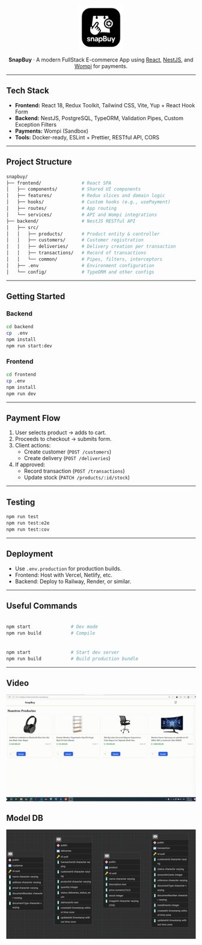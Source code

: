 <p align="center">
  <img src="https://raw.githubusercontent.com/Javier6170/snapbuy/33221d08cf76478f2137c17081a3f8d0d7a72d23/frontend/src/logo.svg" width="120" alt="SnapBuy Logo" />
</p>

<p align="center">
  <b>SnapBuy</b> · A modern FullStack E-commerce App using <a href="https://reactjs.org/">React</a>, <a href="https://nestjs.com/">NestJS</a>, and <a href="https://wompi.co/">Wompi</a> for payments.
</p>

---

##  Tech Stack

- **Frontend:** React 18, Redux Toolkit, Tailwind CSS, Vite, Yup + React Hook Form
- **Backend:** NestJS, PostgreSQL, TypeORM, Validation Pipes, Custom Exception Filters
- **Payments:** Wompi (Sandbox)
- **Tools:** Docker-ready, ESLint + Prettier, RESTful API, CORS

---

##  Project Structure

```bash
snapbuy/
├── frontend/               # React SPA
│   ├── components/         # Shared UI components
│   ├── features/           # Redux slices and domain logic
│   ├── hooks/              # Custom hooks (e.g., usePayment)
│   ├── routes/             # App routing
│   └── services/           # API and Wompi integrations
├── backend/                # NestJS RESTful API
│   ├── src/
│   │   ├── products/       # Product entity & controller
│   │   ├── customers/      # Customer registration
│   │   ├── deliveries/     # Delivery creation per transaction
│   │   ├── transactions/   # Record of transactions
│   │   └── common/         # Pipes, filters, interceptors
│   ├── .env                # Environment configuration
│   └── config/             # TypeORM and other configs
```

---

##  Getting Started

### Backend

```bash
cd backend
cp  .env  
npm install
npm run start:dev
```

### Frontend

```bash
cd frontend
cp .env 
npm install
npm run dev
```

---

##  Payment Flow

1. User selects product → adds to cart.
2. Proceeds to checkout → submits form.
3. Client actions:
   - Create customer (`POST /customers`)
   - Create delivery (`POST /deliveries`)
4. If approved:
   - Record transaction (`POST /transactions`)
   - Update stock (`PATCH /products/:id/stock`)

---

##  Testing

```bash
npm run test          
npm run test:e2e      
npm run test:cov     
```

---

##  Deployment

- Use `.env.production` for production builds.
- Frontend: Host with Vercel, Netlify, etc.
- Backend: Deploy to Railway, Render, or similar.

---

##  Useful Commands

```bash

npm start               # Dev mode
npm run build           # Compile


npm start               # Start dev server
npm run build           # Build production bundle
```

---

##  Video

![Demostración de la app](./video-ejecucion.gif)

##  Model DB 

![Modelado de la base de datos](./model-db.png)
